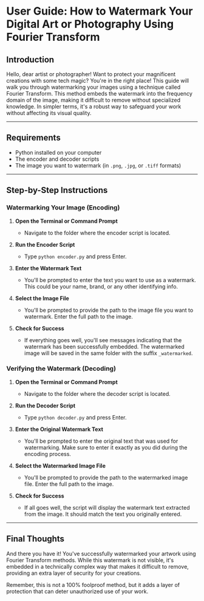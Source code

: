 # User Guide: How to Watermark Your Digital Art or Photography Using Fourier Transform

## Introduction

Hello, dear artist or photographer! Want to protect your magnificent creations with some tech magic? You're in the right place! This guide will walk you through watermarking your images using a technique called Fourier Transform. This method embeds the watermark into the frequency domain of the image, making it difficult to remove without specialized knowledge. In simpler terms, it's a robust way to safeguard your work without affecting its visual quality.

---

## Requirements

- Python installed on your computer
- The encoder and decoder scripts
- The image you want to watermark (in `.png`, `.jpg`, or `.tiff` formats)

---

## Step-by-Step Instructions

### Watermarking Your Image (Encoding)

1. **Open the Terminal or Command Prompt**
    - Navigate to the folder where the encoder script is located.

2. **Run the Encoder Script**
    - Type `python encoder.py` and press Enter.

3. **Enter the Watermark Text**
    - You'll be prompted to enter the text you want to use as a watermark. This could be your name, brand, or any other identifying info.
  
4. **Select the Image File**
    - You'll be prompted to provide the path to the image file you want to watermark. Enter the full path to the image.

5. **Check for Success**
    - If everything goes well, you'll see messages indicating that the watermark has been successfully embedded. The watermarked image will be saved in the same folder with the suffix `_watermarked`.

### Verifying the Watermark (Decoding)

1. **Open the Terminal or Command Prompt**
    - Navigate to the folder where the decoder script is located.

2. **Run the Decoder Script**
    - Type `python decoder.py` and press Enter.

3. **Enter the Original Watermark Text**
    - You'll be prompted to enter the original text that was used for watermarking. Make sure to enter it exactly as you did during the encoding process.

4. **Select the Watermarked Image File**
    - You'll be prompted to provide the path to the watermarked image file. Enter the full path to the image.

5. **Check for Success**
    - If all goes well, the script will display the watermark text extracted from the image. It should match the text you originally entered.

---

## Final Thoughts

And there you have it! You've successfully watermarked your artwork using Fourier Transform methods. While this watermark is not visible, it's embedded in a technically complex way that makes it difficult to remove, providing an extra layer of security for your creations.

Remember, this is not a 100% foolproof method, but it adds a layer of protection that can deter unauthorized use of your work.

